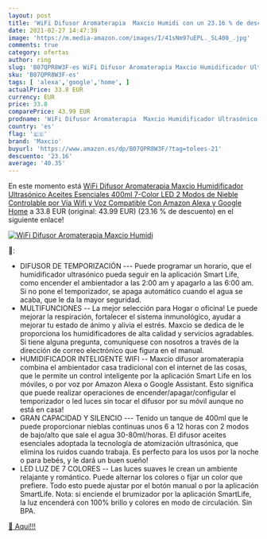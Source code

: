 ```yaml
---
layout: post
title: 'WiFi Difusor Aromaterapia  Maxcio Humidi con un 23.16 % de descuento'
date: 2021-02-27 14:47:39
image: 'https://m.media-amazon.com/images/I/41sNm97uEPL._SL400_.jpg'
comments: true
category: ofertas
author: ring
slug: 'B07QPR8W3F-es WiFi Difusor Aromaterapia Maxcio Humidificador Ultrasónico...'
sku: 'B07QPR8W3F-es'
tags: [ 'alexa','google','home', ]
actualPrice: 33.8 EUR
currency: EUR
price: 33.8
comparePrice: 43.99 EUR
prodname: 'WiFi Difusor Aromaterapia  Maxcio Humidificador Ultrasónico Aceites Esenciales 400ml 7-Color LED 2 Modos de Nieble Controlable por Vía Wifi y Voz Compatible Con Amazon Alexa y Google Home'
country: 'es'
flag: '🇪🇸'
brand: 'Maxcio'
buyurl: 'https://www.amazon.es/dp/B07QPR8W3F/?tag=tolees-21'
descuento: '23.16'
average: '40.35'
---
```


En este momento está [WiFi Difusor Aromaterapia  Maxcio Humidificador Ultrasónico Aceites Esenciales 400ml 7-Color LED 2 Modos de Nieble Controlable por Vía Wifi y Voz Compatible Con Amazon Alexa y Google Home](https://www.amazon.es/dp/B07QPR8W3F/?tag=tolees-21) a 33.8 EUR (original: 43.99 EUR) (23.16 %  de descuento) en el siguiente enlace!

[![WiFi Difusor Aromaterapia  Maxcio Humidi](https://m.media-amazon.com/images/I/41sNm97uEPL._SL400_.jpg)](https://www.amazon.es/dp/B07QPR8W3F/?tag=tolees-21)

🔎:

- DIFUSOR DE TEMPORIZACIÓN --- Puede programar un horario, que el humidificador ultrasónico pueda seguir en la aplicación Smart Life, como encender el ambientador a las 2:00 am y apagarlo a las 6:00 am. Si no pone el temporizador, se apaga automático cuando el agua se acaba, que le da la mayor seguridad.
- MULTIFUNCIONES -- La mejor selección para Hogar o oficina! Le puede mejorar la respiración, fortalecer el sistema inmunológico, ayudar a mejorar tu estado de ánimo y alivia el estrés. Maxcio se dedica de le proporciona los humidificadores de alta calidad y servicios agradables. Si tiene alguna pregunta, comuníquese con nosotros a través de la dirección de correo electrónico que figura en el manual.
- HUMIDIFICADOR INTELIGENTE WIFI -- Maxcio difusor aromaterapia combina el ambientador casa tradicional con el internet de las cosas, que le permite un control inteligente por la aplicación Smart Life en los móviles, o por voz por Amazon Alexa o Google Assistant. Esto significa que puede realizar operaciones de encender/apagar/configular el temporizador o led luces sin tocar el difusor por su móvil aunque no está en casa!
- GRAN CAPACIDAD Y SILENCIO --- Tenido un tanque de 400ml que le puede proporcionar nieblas continuas unos 6 a 12 horas con 2 modos de bajo/alto que sale el agua 30-80ml/horas. El difusor aceites esenciales adoptada la tecnología de atomización ultrasónica, que elimina los ruidos cuando trabaja. Es perfecto para los usos por la noche o para bebés, y le dará un buen sueño!
- LED LUZ DE 7 COLORES -- Las luces suaves le crean un ambiente relajante y romántico. Puede alternar los colores o fijar un color que prefiere. Todo esto puede ajustar por el botón manual o por la aplicación SmartLife. Nota: si enciende el brumizador por la aplicación SmartLife, la luz encenderá con 100% brillo y colores en modo de circulación. Sin BPA.

[🛒 Aquí!!!](https://www.amazon.es/dp/B07QPR8W3F/?tag=tolees-21)
